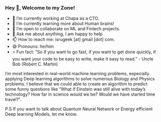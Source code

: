 ### Hey 👋, Welcome to my Zone!

- 🔭 I’m currently working at Chapa as a CTO.
- 🌱 I’m currently learning more about Human brains!
- 👯 I’m open to collaborate on ML and Fintech projects.
- 💬 Ask me about anything, I am happy to help
- 📫 How to reach me: isrugeek [at] gmail [dot] com.
- 😄 Pronouns: he/him
- ⚡ Fun fact: “So if you want to go fast, if you want to get done quickly, if you want your code to be easy to write, make it easy to read.” - Uncle Bob (Robert C. Martin)


I’m most interested in real-world machine learning problems, especially applying Deep learning algorithms to solve numerous Biology and Physics problems. I believe that we could able to create an algorithm to predict some funny questions like “What if Einstein was still alive with today’s technology? How far in science would we be? Would we have started time travel?”.



P.S If you want to talk about Quantum Neural Network or Energy efficient Deep learning Models, let me know.
